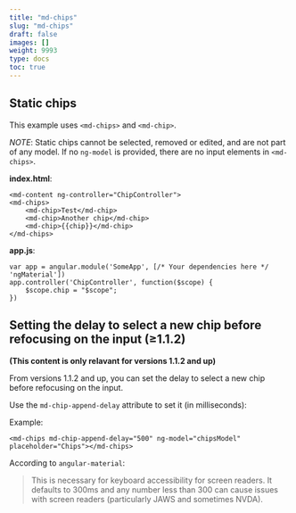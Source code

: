```yaml
---
title: "md-chips"
slug: "md-chips"
draft: false
images: []
weight: 9993
type: docs
toc: true
---
```


## Static chips
This example uses `<md-chips>` and `<md-chip>`.

_NOTE_: Static chips cannot be selected, removed or edited, and are not part of any model.
If no `ng-model` is provided, there are no input elements in `<md-chips>`.

**index.html**:
<!-- language: lang-html -->
    <md-content ng-controller="ChipController">
    <md-chips>
        <md-chip>Test</md-chip>
        <md-chip>Another chip</md-chip>
        <md-chip>{{chip}}</md-chip>
    </md-chips>

**app.js**:
<!-- language: lang-js -->
    var app = angular.module('SomeApp', [/* Your dependencies here */ 'ngMaterial'])
    app.controller('ChipController', function($scope) {
        $scope.chip = "$scope";
    })

## Setting the delay to select a new chip before refocusing on the input (≥1.1.2)
<!-- if version [gte 1.1.2] -->
**(This content is only relavant for versions 1.1.2 and up)**

From versions 1.1.2 and up, you can set the delay to select a new chip before refocusing on the input.

Use the `md-chip-append-delay` attribute to set it (in milliseconds):

Example:

<!-- language: lang-html -->
    <md-chips md-chip-append-delay="500" ng-model="chipsModel" placeholder="Chips"></md-chips>

According to `angular-material`:
> This is necessary for keyboard accessibility for screen readers. It defaults to 300ms and any number less than 300 can cause issues with screen readers (particularly JAWS and sometimes NVDA).
<!-- end version if -->

